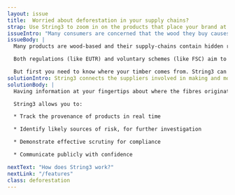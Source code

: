 ```yaml
---
layout: issue
title:  Worried about deforestation in your supply chains?
strap: Use String3 to zoom in on the products that place your brand at the most risk. 
issueIntro: "Many consumers are concerned that the wood they buy causes environmental damage through deforestation and its wider effects: loss of communities, carbon emissions and the emergence of monocultures of soy or palm oil."
issueBody: |
  Many products are wood-based and their supply-chains contain hidden reputational risks: Paper, Viscose, Latex, Furniture or cellophane, for example.

  Both regulations (like EUTR) and voluntary schemes (like FSC) aim to enforce effective and ethical sourcing.

  But first you need to know where your timber comes from. String3 can profile specific products and pinpoint risks.
solutionIntro: String3 connects the suppliers involved in making and moving your product whilst preserving commercial confidentiality. Questions can then be passed along the supply chain to get you the answers you need.
solutionBody: |
  Having information at your fingertips about where the fibres originated, or where the processing stages took place puts you in control.

  String3 allows you to:

  * Track the provenance of products in real time

  * Identify likely sources of risk, for further investigation

  * Demonstrate effective scrutiny for compliance

  * Communicate publicly with confidence

nextText: "How does String3 work?"
nextLink: "/features"
class: deforestation
---
```

